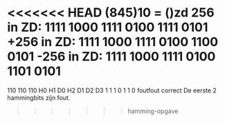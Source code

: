 <<<<<<< HEAD
(845)10 = ()zd
256 in ZD: 1111 1000 1111 0100 1111 0101
+256 in ZD: 1111 1000 1111 0100 1100 0101
-256 in ZD: 1111 1000 1111 0100 1101 0101
=======
110 110  110
H0 H1 D0 H2 D1 D2 D3
1  1  1  0  1  1  0
foutfout correct
De eerste 2 hammingbits zijn fout.
>>>>>>> hamming-opgave
